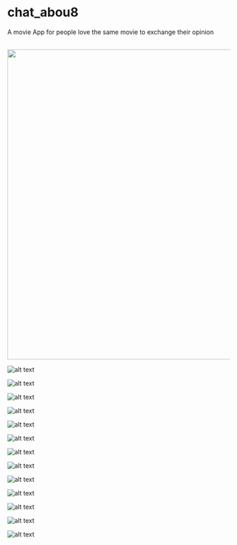 # chat_abou8
A movie App for people love the same movie to exchange their opinion

<br>
<img height = "700" src="https://photos.google.com/search/_tra_/photo/AF1QipMogMW_GdTKJtoyEASVY7ZFsfLRO5dXkWlcAs64">
<br>


![alt text](https://s27.postimg.org/4gimdoh5r/Screenshot_2017_01_19_09_59_58.png)


![alt text](https://s27.postimg.org/4hsk73izj/Screenshot_2017_01_19_10_00_31.png)

![alt text](https://s27.postimg.org/hzzgjdv4v/Screenshot_2017_01_19_10_01_10.png)

![alt text](https://s27.postimg.org/ph8nylknz/Screenshot_2017_01_19_10_01_22.png)

![alt text](https://s27.postimg.org/p5r7lu47z/Screenshot_2017_01_19_11_24_52.png)

![alt text](https://s27.postimg.org/j681vx8tb/Screenshot_2017_01_19_11_25_03.png)

![alt text](https://s27.postimg.org/fnw1zj7xb/Screenshot_2017_01_19_11_25_08.png)

![alt text](https://s27.postimg.org/qbzsydhwf/Screenshot_2017_01_19_11_25_15.png)

![alt text](https://s27.postimg.org/yvj6w4q8v/Screenshot_2017_01_19_11_25_22.png)

![alt text](https://s27.postimg.org/gh8ns5dy7/Screenshot_2017_01_19_11_25_28.png)

![alt text](https://s27.postimg.org/q3288g53z/Screenshot_2017_01_19_11_26_02.png)

![alt text](https://s27.postimg.org/x7k1hhcdb/Screenshot_2017_01_19_11_26_23.png)

![alt text](https://s27.postimg.org/szp98qaxr/Screenshot_2017_01_19_11_26_46.png)
